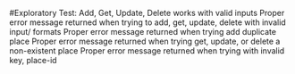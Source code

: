 #Exploratory Test:
Add, Get, Update, Delete works with valid inputs
Proper error message returned when trying to add, get, update, delete with invalid input/ formats
Proper error message returned when trying  add duplicate place
Proper error message returned when trying get, update, or delete a non-existent place
Proper error message returned when trying with invalid key, place-id
